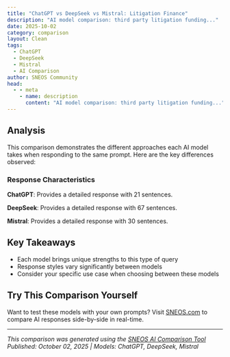 ```yaml
---
title: "ChatGPT vs DeepSeek vs Mistral: Litigation Finance"
description: "AI model comparison: third party litigation funding..."
date: 2025-10-02
category: comparison
layout: Clean
tags:
  - ChatGPT
  - DeepSeek
  - Mistral
  - AI Comparison
author: SNEOS Community
head:
  - - meta
    - name: description
      content: "AI model comparison: third party litigation funding..."
---
```


<ChatComparison
  title="ChatGPT vs DeepSeek vs Mistral: Litigation Finance"
  prompt="third party litigation funding"
  :responses='{
    "ChatGPT": "**Third-Party Litigation Funding (TPLF)**\n\n**Definition:**\nThird-party litigation funding is a financial arrangement where an independent third party (not involved in the litigation) provides capital to a plaintiff or law firm to cover legal costs and expenses associated with a lawsuit. In exchange, the funder typically receives a portion of the monetary recovery from the litigation if the case is successful.\n\n**How It Works:**\n1. **Funding Agreement:** The plaintiff or law firm enters into an agreement with a third-party funder.\n2. **Advancement of Costs:** The funder provides money to cover litigation expenses such as attorney fees, expert witness costs, court fees, and other related costs.\n3. **Non-Recourse:** Usually, the funding is non-recourse, meaning if the plaintiff loses the case, the funder loses their investment and the plaintiff owes nothing.\n4. **Recovery Sharing:** If the case is won or settled favorably, the funder receives an agreed-upon percentage or multiple of their investment from the proceeds.\n\n**Benefits:**\n- Allows plaintiffs or law firms to pursue claims without bearing the full financial risk.\n- Enables access to justice for those who might not otherwise afford litigation costs.\n- Helps plaintiffs focus on case merits rather than financial constraints.\n- Can improve the financial position of plaintiffs and law firms during lengthy litigation.\n\n**Risks \u0026 Considerations:**\n- Funders usually take a significant portion of recovery, which can reduce the plaintiff\u2019s net award.\n- Potential conflicts of interest between funder and client.\n- Confidentiality and control issues over litigation decisions.\n- Some jurisdictions have specific regulations governing or restricting TPLF arrangements.\n\n**Common Uses:**\n- Commercial litigation\n- Class actions\n- Intellectual property disputes\n- International arbitration and commercial disputes\n\n**Regulation:**\nTPLF is regulated differently across jurisdictions. Some countries have embraced it with clear rules, while others scrutinize it closely to protect litigant interests and maintain ethical standards.\n\n---\n\nIf you want information on specific jurisdictions, case studies, or how to obtain third-party litigation funding, feel free to ask!",
    "DeepSeek": "Of course. Here is a comprehensive overview of third-party litigation funding (TPLF), also known as litigation finance or legal funding.\n\n### What is Third-Party Litigation Funding?\n\nThird-party litigation funding is a practice where an outside party (the \u0022funder\u0022), who is not involved in the lawsuit, provides capital to a plaintiff or a law firm to cover the costs of litigation. In return, the funder receives a portion of the financial recovery if the case is successful. If the case loses, the funder typically loses its investment and receives nothing.\n\nIn essence, it\u0027s a non-recourse investment in a legal claim. \u0022Non-recourse\u0022 means the plaintiff has no obligation to repay the funder if the case is lost.\n\n---\n\n### Key Players and How It Works\n\n1.  **The Plaintiff:** The person or company bringing the lawsuit. They need money to pursue a potentially valuable claim.\n2.  **The Law Firm:** Often operates on a contingency fee (they only get paid if they win), but still needs to cover upfront costs like expert witnesses, court fees, and discovery expenses.\n3.  **The Funder:** A specialized litigation finance firm, hedge fund, or private equity fund that provides the capital.\n\n**The Typical Process:**\n\n*   **Application \u0026 Due Diligence:** A plaintiff or law firm applies to a litigation funder. The funder conducts an extensive review of the case, assessing its legal merits, potential damages, the defendant\u0027s ability to pay, and the track record of the legal team. This process is highly selective.\n*   **Agreement:** If the funder decides to invest, they negotiate and sign a funding agreement. This outlines:\n    *   The amount of capital to be provided.\n    *   The \u0022return\u0022 the funder will receive. This is usually a percentage of the recovery or a multiple (e.g., 3x-5x) on the invested capital.\n*   **Funding \u0026 Litigation:** The funder provides capital to cover legal costs as needed. The funder typically has **no control** over the legal strategy or settlement decisions; those remain with the plaintiff and their lawyer.\n*   **Resolution:**\n    *   **If the case wins:** The settlement or award is paid. The funder receives its agreed-upon share, the law firm takes its contingency fee, and the plaintiff gets the remainder.\n    *   **If the case loses:** The funder loses its investment, the law firm is not paid, and the plaintiff owes nothing.\n\n---\n\n### Primary Models of Litigation Funding\n\n1.  **Single-Case Funding:** The most common model. A funder invests in one specific lawsuit.\n    *   **Example:** A small company sues a large corporation for patent infringement. The small company lacks the millions needed for a prolonged legal battle. A funder provides the capital to see the case through.\n\n2.  **Portfolio Funding:** A funder provides capital for a bundle of cases from a single law firm. This diversifies the funder\u0027s risk.\n    *   **Example:** A law firm specializing in mass torts (e.g., against a pharmaceutical company) receives a large capital infusion to manage all the related cases.\n\n3.  **Law Firm Financing:** Funding is provided directly to a law firm to help cover its general operating expenses, allowing it to take on more contingency-fee work.\n\n---\n\n### Arguments For and Against TPLF\n\n#### Arguments in Favor (Pros)\n\n*   **Improves Access to Justice:** Allows individuals and small businesses to pursue valid claims against well-funded opponents (like large corporations) they otherwise couldn\u0027t afford to challenge.\n*   **Levels the Playing Field:** Reduces the \u0022deep pockets\u0022 advantage that defendants often have, where they can outspend a plaintiff to force a settlement or dismissal.\n*   **Risk Management for Plaintiffs:** Transfers the financial risk of losing the lawsuit from the plaintiff to the funder. The plaintiff can pursue their claim without fear of bankruptcy from legal costs.\n*   **Asset Monetization:** Allows a plaintiff to treat a legal claim as an asset, providing liquidity. This can be crucial for a business that needs cash flow to survive during litigation.\n*   **A \u0022Litigation Lab\u0022 for Law Firms:** Enables law firms to take on strong cases on a contingency basis that they might otherwise have to turn down due to cost.\n\n#### Arguments Against (Cons)\n\n*   **Promotes Frivolous Litigation:** Critics argue it encourages the filing of meritless lawsuits by removing the financial disincentive for the plaintiff.\n*   **Undermines Settlement:** A funder, seeking a high return on investment, might pressure a plaintiff to reject a reasonable settlement offer in hopes of a larger payout at trial. (Though most agreements explicitly state the funder has no settlement control).\n*   **Increases the Cost of Litigation:** By injecting more capital into the system, it can enable longer, more expensive legal battles.\n*   **Ethical Concerns and Conflicts of Interest:** Raises questions about who truly \u0022owns\u0022 the lawsuit and whether the funder\u0027s financial interest could conflict with the plaintiff\u0027s best interest. It also creates issues of **legal privilege and confidentiality**, as the plaintiff must share sensitive case information with the for-profit funder.\n*   **Lack of Transparency:** In many jurisdictions, the existence and terms of a litigation funding agreement do not have to be disclosed to the opposing party or the court, which critics argue is unfair.\n\n---\n\n### Key Legal and Regulatory Issues\n\n*   **Champerty and Maintenance:** TPLF evolved from ancient laws against \u0022champerty\u0022 (a third party meddling in a lawsuit for profit) and \u0022maintenance\u0022 (supporting a lawsuit without a legitimate interest). Most jurisdictions in the US and UK have abolished or limited these doctrines, paving the way for modern litigation funding.\n*   **Disclosure Debates:** A major ongoing debate is whether funding agreements should be mandatory to disclose. Proponents of disclosure argue it is necessary for judges to identify potential conflicts of interest. The funders and plaintiffs argue that the agreements are confidential business information.\n*   **Ethical Rules:** Lawyers have a strict ethical duty of loyalty to their client. They must ensure that the funding agreement does not interfere with their professional independence or their client\u0027s control over the case.\n\n### Current State and Future Outlook\n\nThird-party litigation funding is a rapidly growing, multi-billion dollar global industry. It is most established in:\n\n*   **Australia** (where it began in its modern form)\n*   **The United Kingdom**\n*   **The United States**\n\nThe industry is expanding beyond large commercial disputes into areas like international arbitration, intellectual property, and mass torts. The future will likely involve continued growth, coupled with increasing regulatory scrutiny and potential new rules, particularly around transparency and disclosure.",
    "Mistral": "Third-party litigation funding, also known as litigation finance or legal finance, refers to the practice where a third party, typically a specialized funding company, provides financial resources to a plaintiff or law firm to cover the costs of litigation. This funding can be used for various expenses, including attorney fees, court costs, expert witness fees, and other related expenses. In return, the funder receives a portion of the proceeds if the case is successful.\n\n### Key Aspects of Third-Party Litigation Funding:\n\n1. **Non-Recourse Funding**:\n   - The funding is typically non-recourse, meaning the funder only gets paid if the case is successful. If the case is lost, the funder does not recover its investment.\n\n2. **Types of Funding**:\n   - **Single Case Funding**: Funding for a specific lawsuit.\n   - **Portfolio Funding**: Funding for a portfolio of cases, often used by law firms to manage cash flow.\n   - **Appellate Funding**: Funding for appeals after a trial.\n   - **Defense Funding**: Funding for defendants, though less common.\n\n3. **Benefits**:\n   - **Access to Justice**: Allows plaintiffs who might not otherwise have the financial means to pursue legal action.\n   - **Risk Management**: Helps law firms manage the financial risks associated with contingency fee arrangements.\n   - **Cash Flow**: Provides immediate cash flow for plaintiffs and law firms, allowing them to focus on the litigation process.\n\n4. **Risks and Considerations**:\n   - **High Costs**: The cost of funding can be high, as funders typically seek a significant return on their investment.\n   - **Control Issues**: There may be concerns about the level of control the funder has over the litigation process.\n   - **Ethical Considerations**: Ensuring that the funding arrangement does not compromise the integrity of the legal process or the attorney-client relationship.\n\n5. **Regulation and Ethics**:\n   - **Disclosure Requirements**: Some jurisdictions require disclosure of third-party funding arrangements to the court and opposing parties.\n   - **Ethical Guidelines**: Lawyers must adhere to ethical guidelines to ensure that the funding does not influence their professional judgment or the outcome of the case.\n\n6. **Market Trends**:\n   - **Growth**: The market for third-party litigation funding has grown significantly in recent years, with more funders entering the market and more law firms and plaintiffs seeking this type of financing.\n   - **Global Reach**: While more prevalent in the United States and the United Kingdom, third-party litigation funding is also gaining traction in other countries.\n\n### Examples of Use:\n\n- **Commercial Litigation**: Businesses may use third-party funding to pursue complex commercial disputes.\n- **Class Actions**: Plaintiffs in class action lawsuits may seek funding to cover the high costs associated with these cases.\n- **Personal Injury**: Individuals may use funding to cover living expenses while awaiting the outcome of a personal injury lawsuit.\n\n### Conclusion:\n\nThird-party litigation funding can be a valuable tool for plaintiffs and law firms, providing the financial resources needed to pursue legal claims. However, it is essential to carefully consider the terms and potential implications of such funding arrangements."
  }'
  published-date="00:01"
/>

## Analysis

This comparison demonstrates the different approaches each AI model takes when responding to the same prompt. Here are the key differences observed:

### Response Characteristics

**ChatGPT**: Provides a detailed response with 21 sentences. 

**DeepSeek**: Provides a detailed response with 67 sentences. 

**Mistral**: Provides a detailed response with 30 sentences. 

## Key Takeaways

- Each model brings unique strengths to this type of query
- Response styles vary significantly between models
- Consider your specific use case when choosing between these models

## Try This Comparison Yourself

Want to test these models with your own prompts? Visit [SNEOS.com](https://sneos.com) to compare AI responses side-by-side in real-time.

---

*This comparison was generated using the [SNEOS AI Comparison Tool](https://sneos.com)*
*Published: October 02, 2025 | Models: ChatGPT, DeepSeek, Mistral*
